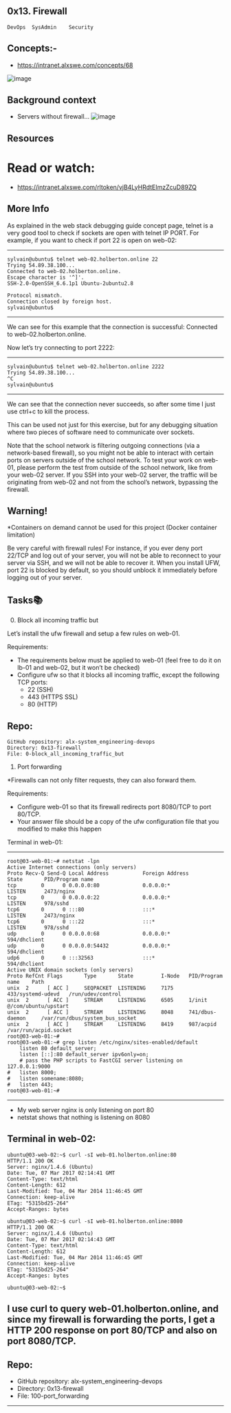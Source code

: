 ## 0x13. Firewall
	DevOps	SysAdmin	Security

## Concepts:-
+ https://intranet.alxswe.com/concepts/68

![image](https://s3.amazonaws.com/intranet-projects-files/holbertonschool-sysadmin_devops/284/V1HjQ1Y.png)

## Background context
+ Servers without firewall...
![image](https://s3.amazonaws.com/intranet-projects-files/holbertonschool-sysadmin_devops/155/holbertonschool-firewall.gif)

## Resources
# Read or watch:
+ https://intranet.alxswe.com/rltoken/vjB4LyHRdtEImzZcuD89ZQ

## More Info

As explained in the web stack debugging guide concept page, telnet is a very good tool to check if sockets are open with telnet IP PORT. For example, if you want to check if port 22 is open on web-02:

-------------------
	sylvain@ubuntu$ telnet web-02.holberton.online 22
	Trying 54.89.38.100...
	Connected to web-02.holberton.online.
	Escape character is '^]'.
	SSH-2.0-OpenSSH_6.6.1p1 Ubuntu-2ubuntu2.8

	Protocol mismatch.
	Connection closed by foreign host.
	sylvain@ubuntu$
----------------------

We can see for this example that the connection is successful: Connected to web-02.holberton.online.

Now let’s try connecting to port 2222:

------------------
	sylvain@ubuntu$ telnet web-02.holberton.online 2222
	Trying 54.89.38.100...
	^C
	sylvain@ubuntu$
-------------------

We can see that the connection never succeeds, so after some time I just use ctrl+c to kill the process.

This can be used not just for this exercise, but for any debugging situation where two pieces of software need to communicate over sockets.

Note that the school network is filtering outgoing connections (via a network-based firewall), so you might not be able to interact with certain ports on servers outside of the school network. To test your work on web-01, please perform the test from outside of the school network, like from your web-02 server. If you SSH into your web-02 server, the traffic will be originating from web-02 and not from the school’s network, bypassing the firewall.

## Warning!
*Containers on demand cannot be used for this project (Docker container limitation)

Be very careful with firewall rules! For instance, if you ever deny port 22/TCP and log out of your server, you will not be able to reconnect to your server via SSH, and we will not be able to recover it. When you install UFW, port 22 is blocked by default, so you should unblock it immediately before logging out of your server.


## Tasks:books:
0. Block all incoming traffic but

Let’s install the ufw firewall and setup a few rules on web-01.

Requirements:

+ The requirements below must be applied to web-01 (feel free to do it on lb-01 and web-02, but it won’t be checked)
+ Configure ufw so that it blocks all incoming traffic, except the following TCP ports:
	+ 22 (SSH)
	+ 443 (HTTPS SSL)
	+ 80 (HTTP)

## Repo:

	GitHub repository: alx-system_engineering-devops
	Directory: 0x13-firewall
	File: 0-block_all_incoming_traffic_but
  
1. Port forwarding

*Firewalls can not only filter requests, they can also forward them.

Requirements:

+ Configure web-01 so that its firewall redirects port 8080/TCP to port 80/TCP.
+ Your answer file should be a copy of the ufw configuration file that you modified to make this happen

Terminal in web-01:

------------------------------------------
	root@03-web-01:~# netstat -lpn
	Active Internet connections (only servers)
	Proto Recv-Q Send-Q Local Address           Foreign Address         State       PID/Program name
	tcp        0      0 0.0.0.0:80              0.0.0.0:*               LISTEN      2473/nginx
	tcp        0      0 0.0.0.0:22              0.0.0.0:*               LISTEN      978/sshd
	tcp6       0      0 :::80                   :::*                    LISTEN      2473/nginx
	tcp6       0      0 :::22                   :::*                    LISTEN      978/sshd
	udp        0      0 0.0.0.0:68              0.0.0.0:*                           594/dhclient
	udp        0      0 0.0.0.0:54432           0.0.0.0:*                           594/dhclient
	udp6       0      0 :::32563                :::*                                594/dhclient
	Active UNIX domain sockets (only servers)
	Proto RefCnt Flags       Type       State         I-Node   PID/Program name    Path
	unix  2      [ ACC ]     SEQPACKET  LISTENING     7175     433/systemd-udevd   /run/udev/control
	unix  2      [ ACC ]     STREAM     LISTENING     6505     1/init              @/com/ubuntu/upstart
	unix  2      [ ACC ]     STREAM     LISTENING     8048     741/dbus-daemon     /var/run/dbus/system_bus_socket
	unix  2      [ ACC ]     STREAM     LISTENING     8419     987/acpid           /var/run/acpid.socket
	root@03-web-01:~#
	root@03-web-01:~# grep listen /etc/nginx/sites-enabled/default
	    listen 80 default_server;
	    listen [::]:80 default_server ipv6only=on;
	    # pass the PHP scripts to FastCGI server listening on 127.0.0.1:9000
	#   listen 8000;
	#   listen somename:8080;
	#   listen 443;
	root@03-web-01:~#
--------------------------------------------

+ My web server nginx is only listening on port 80
+ netstat shows that nothing is listening on 8080

Terminal in web-02:
----------------------------------------
	ubuntu@03-web-02:~$ curl -sI web-01.holberton.online:80
	HTTP/1.1 200 OK
	Server: nginx/1.4.6 (Ubuntu)
	Date: Tue, 07 Mar 2017 02:14:41 GMT
	Content-Type: text/html
	Content-Length: 612
	Last-Modified: Tue, 04 Mar 2014 11:46:45 GMT
	Connection: keep-alive
	ETag: "5315bd25-264"
	Accept-Ranges: bytes

	ubuntu@03-web-02:~$ curl -sI web-01.holberton.online:8080
	HTTP/1.1 200 OK
	Server: nginx/1.4.6 (Ubuntu)
	Date: Tue, 07 Mar 2017 02:14:43 GMT
	Content-Type: text/html
	Content-Length: 612
	Last-Modified: Tue, 04 Mar 2014 11:46:45 GMT
	Connection: keep-alive
	ETag: "5315bd25-264"
	Accept-Ranges: bytes

	ubuntu@03-web-02:~$

I use curl to query web-01.holberton.online, and since my firewall is forwarding the ports, I get a HTTP 200 response on port 80/TCP and also on port 8080/TCP.
------------------------------------
## Repo:

+ GitHub repository: alx-system_engineering-devops
+ Directory: 0x13-firewall
+ File: 100-port_forwarding
--------------------------------------


